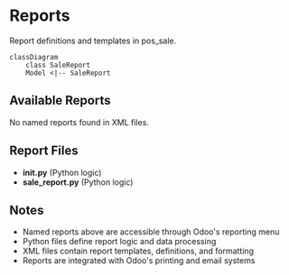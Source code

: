 # Reports

Report definitions and templates in pos_sale.

```mermaid
classDiagram
    class SaleReport
    Model <|-- SaleReport
```

## Available Reports

No named reports found in XML files.


## Report Files

- **__init__.py** (Python logic)
- **sale_report.py** (Python logic)

## Notes
- Named reports above are accessible through Odoo's reporting menu
- Python files define report logic and data processing
- XML files contain report templates, definitions, and formatting
- Reports are integrated with Odoo's printing and email systems
